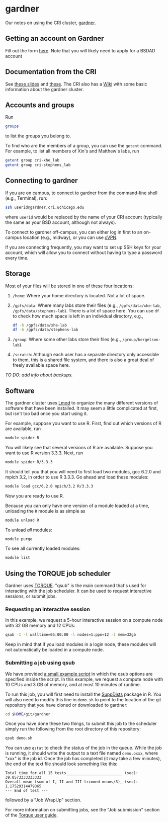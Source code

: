 # gardner

Our notes on using the CRI cluster, [gardner][gardner].

## Getting an account on Gardner

Fill out the form [here](https://cri-app02.bsd.uchicago.edu/WebProvisioning/Service.aspx).  Note that you will likely need to apply for a BSDAD account

## Documentation from the CRI

See [these slides](gardner-1.pdf) and [these](gardner-2.pdf). The CRI
also has a [Wiki][cri-wiki] with some basic information about the
gardner cluster.

## Accounts and groups

Run

```bash
groups
```

to list the groups you belong to.

To find who are the members of a group, you can use the `getent`
command. For example, to list all members of Xin's and Matthew's labs,
run

```bash
getent group cri-xhe_lab
getent group cri-stephens_lab
```

## Connecting to gardner

If you are on campus, to connect to gardner from the command-line
shell (e.g., Terminal), run:

```bash
ssh userid@gardner.cri.uchicago.edu
```

where `userid` would be replaced by the name of your CRI account
(typically the same as your BSD account, although not always).

To connect to gardner off-campus, you can either log in first to an
on-campus location (e.g., midway), or you can use [cVPN][cvpn].

If you are connecting frequently, you may want to set up SSH keys for
your account, which will allow you to connect without having to type a
password every time.

## Storage

Most of your files will be stored in one of these four locations:

1. `/home`: Where your home directory is located. Not a lot of space.

2. `/gpfs/data`: Where many labs store their files (e.g.,
   `/gpfs/data/xhe-lab`, `/gpfs/data/stephens-lab`). There is a lot
   of space here. You can use `df` to check how much space is left in
   an individual directory, e.g.,

    ```bash
    df -h /gpfs/data/xhe-lab
	df -h /gpfs/data/stephens-lab
    ```

3. `/group`: Where some other labs store their files (e.g.,
   `/group/bergelson-lab`).

4. `/scratch`: Although each user has a separate directory only
   accessible to them, this is a shared file system, and there is also
   a great deal of freely available space here.

*TO DO: add info about backups.*

## Software

The gardner cluster uses [Lmod][lmod] to organize the many different
versions of software that have been installed. It may seem a little
complicated at first, but isn't too bad once you start using it.

For example, suppose you want to use R. First, find out which versions
of R are available, run

```bash
module spider R
```

You will likely see that several versions of R are available. Suppose
you want to use R version 3.3.3. Next, run

```bash
module spider R/3.3.3
```

It should tell you that you will need to first load two modules,
gcc 6.2.0 and mpich 3.2, in order to use R 3.3.3. Go ahead and load
these modules:

```bash
module load gcc/6.2.0 mpich/3.2 R/3.3.3
```

Now you are ready to use R.

Because you can only have one version of a module loaded at a time,
unloading the `R` module is as simple as

```bash
module unload R
```

To unload *all* modules:

```bash
module purge
```

To see all currently loaded modules:

```bash
module list
```

## Using the TORQUE job scheduler

Gardner uses [TORQUE][torque]. "qsub" is the main command that's used
for interacting with the job scheduler. It can be used to request
interactive sessions, or submit jobs.

### Requesting an interactive session

In this example, we request a 5-hour interactive session on a compute
node with 32 GB memory and 12 CPUs:

```bash
qsub -I -l walltime=05:00:00 -l nodes=1:ppn=12 -l mem=32gb
```

Keep in mind that if you load modules in a login node, these modules
will not automatically be loaded in a compute node.

### Submitting a job using qsub

We have provided [a small example script](demo.sh) in which the qsub
options are specified inside the script. In this example, we request a
compute node with 10 CPUs and 3 GB of memory, and at most 10 minutes
of runtime.

To run this job, you will first need to install the
[SuppDists][suppdists] package in R. You will also need to modify this
line in `demo.sh` to point to the location of the git repository that
you have cloned or downloaded to gardner:

```bash
cd $HOME/git/gardner
```

Once you have done these two things, to submit this job to the
scheduler simply run the following from the root directory of this
repository:

```R
qsub demo.sh
```

You can use `qstat` to check the status of the job in the queue. While
the job is running, it should write the output to a text file named
`demo.oxxx`, where "xxx" is the job id. Once the job has completed (it
may take a few minutes), the end of the text file should look something
like this:

```
Total time for all 15 tests_________________________ (sec):  39.0573333333333
Overall mean (sum of I, II and III trimmed means/3)_ (sec):  1.17529314479865
--- End of test ---
```

followed by a "Job WrapUp" section.

For more information on submitting jobs, see the "Job submission"
section of the [Torque user guide][torque-docs].

[gardner]: http://cri.uchicago.edu/hpc
[cri-wiki]: https://wiki.uchicago.edu/display/public/CRI/Home
[torque]: https://en.wikipedia.org/wiki/TORQUE
[torque-docs]: http://docs.adaptivecomputing.com/torque/6-1-2/adminGuide/torqueAdminGuide-6.1.2.pdf
[cvpn]: https://uchicago.service-now.com/it?id=kb_article&kb=kb00015292
[lmod]: http://lmod.readthedocs.org
[suppdists]: https://cran.r-project.org/package=SuppDists
